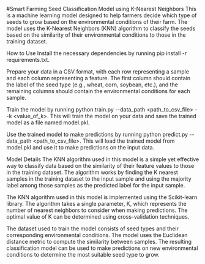 #Smart Farming Seed Classification Model using K-Nearest Neighbors
This is a machine learning model designed to help farmers decide which type of seeds to grow based on the environmental conditions of their farm. The model uses the K-Nearest Neighbors (KNN) algorithm to classify the seeds based on the similarity of their environmental conditions to those in the training dataset.

How to Use
Install the necessary dependencies by running pip install -r requirements.txt.

Prepare your data in a CSV format, with each row representing a sample and each column representing a feature. The first column should contain the label of the seed type (e.g., wheat, corn, soybean, etc.), and the remaining columns should contain the environmental conditions for each sample.

Train the model by running python train.py --data_path <path_to_csv_file> --k <value_of_k>. This will train the model on your data and save the trained model as a file named model.pkl.

Use the trained model to make predictions by running python predict.py --data_path <path_to_csv_file>. This will load the trained model from model.pkl and use it to make predictions on the input data.

Model Details
The KNN algorithm used in this model is a simple yet effective way to classify data based on the similarity of their feature values to those in the training dataset. The algorithm works by finding the K nearest samples in the training dataset to the input sample and using the majority label among those samples as the predicted label for the input sample.

The KNN algorithm used in this model is implemented using the Scikit-learn library. The algorithm takes a single parameter, K, which represents the number of nearest neighbors to consider when making predictions. The optimal value of K can be determined using cross-validation techniques.

The dataset used to train the model consists of seed types and their corresponding environmental conditions. The model uses the Euclidean distance metric to compute the similarity between samples. The resulting classification model can be used to make predictions on new environmental conditions to determine the most suitable seed type to grow.
